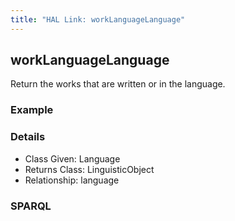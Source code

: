 ```yaml
---
title: "HAL Link: workLanguageLanguage"
---
```


## workLanguageLanguage

Return the works that are written or in the language.

### Example




### Details

* Class Given: Language
* Returns Class: LinguisticObject
* Relationship: language


### SPARQL
```

```

